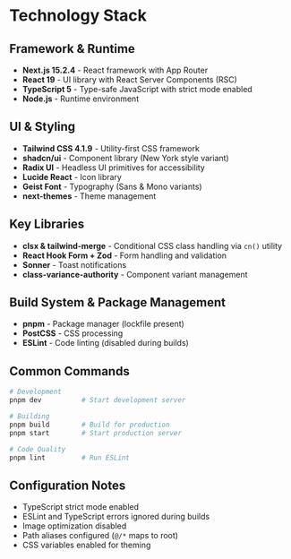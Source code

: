 # Technology Stack

## Framework & Runtime
- **Next.js 15.2.4** - React framework with App Router
- **React 19** - UI library with React Server Components (RSC)
- **TypeScript 5** - Type-safe JavaScript with strict mode enabled
- **Node.js** - Runtime environment

## UI & Styling
- **Tailwind CSS 4.1.9** - Utility-first CSS framework
- **shadcn/ui** - Component library (New York style variant)
- **Radix UI** - Headless UI primitives for accessibility
- **Lucide React** - Icon library
- **Geist Font** - Typography (Sans & Mono variants)
- **next-themes** - Theme management

## Key Libraries
- **clsx & tailwind-merge** - Conditional CSS class handling via `cn()` utility
- **React Hook Form + Zod** - Form handling and validation
- **Sonner** - Toast notifications
- **class-variance-authority** - Component variant management

## Build System & Package Management
- **pnpm** - Package manager (lockfile present)
- **PostCSS** - CSS processing
- **ESLint** - Code linting (disabled during builds)

## Common Commands

```bash
# Development
pnpm dev          # Start development server

# Building
pnpm build        # Build for production
pnpm start        # Start production server

# Code Quality
pnpm lint         # Run ESLint
```

## Configuration Notes
- TypeScript strict mode enabled
- ESLint and TypeScript errors ignored during builds
- Image optimization disabled
- Path aliases configured (`@/*` maps to root)
- CSS variables enabled for theming